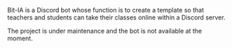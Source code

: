 Bit-IA is a Discord bot whose function is to create a template so that teachers and students can take their classes online within a Discord server.

The project is under maintenance and the bot is not available at the moment.